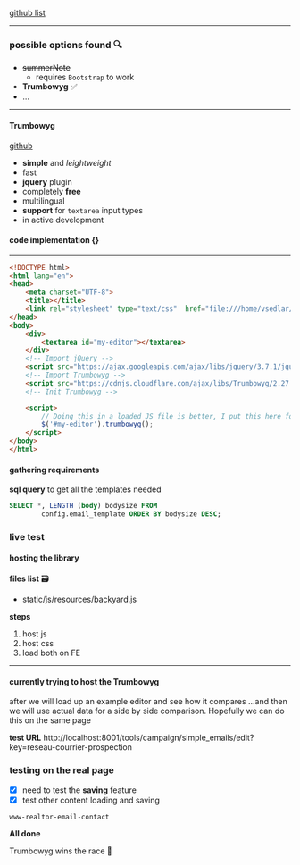 [github list](https://github.com/JefMari/awesome-wysiwyg-editors)

---

### possible options found 🔍

* ~~summerNote~~ 
	* requires `Bootstrap` to work
* **Trumbowyg** ✅
* ...

---
#### Trumbowyg
[github](https://alex-d.github.io/Trumbowyg)

* **simple** and *leightweight*
* fast
* **jquery** plugin
* completely **free**
* multilingual
* **support** for `textarea` input types
* in active development

#### code implementation {}
****
```html
<!DOCTYPE html>
<html lang="en">
<head>
    <meta charset="UTF-8">
    <title></title>
    <link rel="stylesheet" type="text/css"  href="file:///home/vsedlar/dev/projects/MeilleursAgents/MALegacy/experiment/ui/trumbowyg.min.css">
</head>
<body>
    <div>
        <textarea id="my-editor"></textarea>
    </div>
    <!-- Import jQuery -->
    <script src="https://ajax.googleapis.com/ajax/libs/jquery/3.7.1/jquery.min.js"></script>
    <!-- Import Trumbowyg -->
    <script src="https://cdnjs.cloudflare.com/ajax/libs/Trumbowyg/2.27.3/trumbowyg.min.js" integrity="sha512-YJgZG+6o3xSc0k5wv774GS+W1gx0vuSI/kr0E0UylL/Qg/noNspPtYwHPN9q6n59CTR/uhgXfjDXLTRI+uIryg==" crossorigin="anonymous" referrerpolicy="no-referrer"></script>
    <!-- Init Trumbowyg -->

    <script>
        // Doing this in a loaded JS file is better, I put this here for simplicity
        $('#my-editor').trumbowyg();
    </script>
</body>
</html>
```

#### gathering requirements

**sql query** to get all the templates needed 

```sql
SELECT *, LENGTH (body) bodysize FROM 
		config.email_template ORDER BY bodysize DESC;
```


### live test

#### hosting the library

**files list** 🗃
* static/js/resources/backyard.js 

**steps**
1. host js
2. host css
3. load both on FE

---
#### currently trying to host the Trumbowyg

after we will load up an example editor and see how it compares
...and then we will use actual data for a side by side comparison. Hopefully we can do this on the same page

**test URL**
http://localhost:8001/tools/campaign/simple_emails/edit?key=reseau-courrier-prospection

### testing on the real page

* [x] need to test the **saving** feature
* [x] test other content loading and saving

`www-realtor-email-contact`

**All done**

Trumbowyg wins the race 🐎
